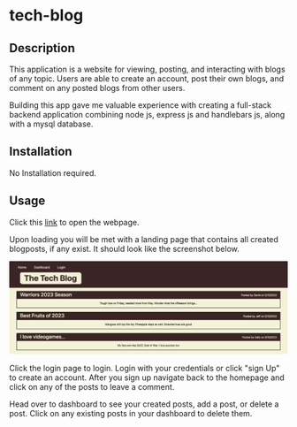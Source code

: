 # tech-blog

## Description

This application is a website for viewing, posting, and interacting with blogs of any topic. Users are able to create an account, post their own blogs, and comment on any posted blogs from other users. 

Building this app gave me valuable experience with creating a full-stack backend application combining node js, express js and handlebars js, along with a mysql database.


## Installation

No Installation required.

## Usage

Click this [link](https://safe-stream-47655.herokuapp.com/) to open the webpage. 

Upon loading you will be met with a landing page that contains all created blogposts, if any exist. It should look like the screenshot below.

![Screenshot of landing page](./assets/tech-blog.png)

Click the login page to login. Login with your credentials or click "sign Up" to create an account. After you sign up navigate back to the homepage and click on any of the posts to leave a comment. 

Head over to dashboard to see your created posts, add a post, or delete a post. Click on any existing posts in your dashboard to delete them.









